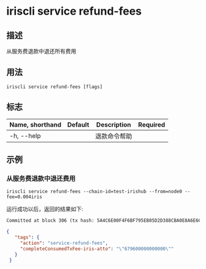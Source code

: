 # iriscli service refund-fees 

## 描述

从服务费退款中退还所有费用

## 用法

```
iriscli service refund-fees [flags]
```

## 标志

| Name, shorthand       | Default                 | Description                                                                                                                                           | Required |
| --------------------- | ----------------------- | ----------------------------------------------------------------------------------------------------------------------------------------------------- | -------- |
| -h, --help            |                         | 退款命令帮助                                                                                                                                         |          |

## 示例

### 从服务费退款中退还费用 
```shell
iriscli service refund-fees --chain-id=test-irishub --from=node0 --fee=0.004iris
```

运行成功以后，返回的结果如下:
```txt
Committed at block 306 (tx hash: 5A4C6E00F4F6BF795EB05D2D388CBA0E8A6E6CF17669314B1EE6A31729A22450, response: {Code:0 Data:[] Log:Msg 0:  Info: GasWanted:200000 GasUsed:3398 Tags:[{Key:[97 99 116 105 111 110] Value:[115 101 114 118 105 99 101 45 119 105 116 104 100 114 97 119 45 102 101 101 115] XXX_NoUnkeyedLiteral:{} XXX_unrecognized:[] XXX_sizecache:0} {Key:[99 111 109 112 108 101 116 101 67 111 110 115 117 109 101 100 84 120 70 101 101 45 105 114 105 115 45 97 116 116 111] Value:[34 54 55 57 54 48 48 48 48 48 48 48 48 48 48 48 34] XXX_NoUnkeyedLiteral:{} XXX_unrecognized:[] XXX_sizecache:0}] Codespace: XXX_NoUnkeyedLiteral:{} XXX_unrecognized:[] XXX_sizecache:0})
```

```json
{
   "tags": {
     "action": "service-refund-fees",
     "completeConsumedTxFee-iris-atto": "\"679600000000000\""
   }
 }
```

